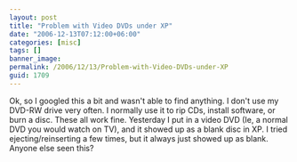 ```yaml
---
layout: post
title: "Problem with Video DVDs under XP"
date: "2006-12-13T07:12:00+06:00"
categories: [misc]
tags: []
banner_image: 
permalink: /2006/12/13/Problem-with-Video-DVDs-under-XP
guid: 1709
---
```


Ok, so I googled this a bit and wasn't able to find anything. I don't use my DVD-RW drive very often. I normally use it to rip CDs, install software, or burn a disc. These all work fine. Yesterday I put in a video DVD (Ie, a normal DVD you would watch on TV), and it showed up as a blank disc in XP. I tried ejecting/reinserting a few times, but it always just showed up as blank. Anyone else seen this?